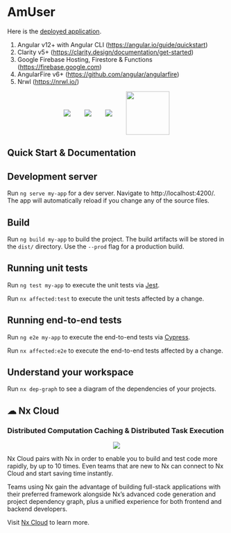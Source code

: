 

# AmUser

Here is the [deployed application](https://amusers-a8e3d.web.app/).

1. Angular v12+ with Angular CLI (https://angular.io/guide/quickstart)
1. Clarity v5+ (https://clarity.design/documentation/get-started)
1. Google Firebase Hosting, Firestore & Functions (https://firebase.google.com)
1. AngularFire v6+ (https://github.com/angular/angularfire)
1. Nrwl (https://nrwl.io/)

<p style="text-align: center;display:grid;grid-auto-flow:column;align-items:center;justify-content:center;gap:32px;">
  <img src="https://angular.io/assets/images/logos/angular/logo-nav@2x.png">
  <img src="https://clarity.design/images/clarity-logo.svg">
  <img src="https://upload.wikimedia.org/wikipedia/commons/thumb/b/bd/Firebase_Logo.png/320px-Firebase_Logo.png">
  <img src="https://raw.githubusercontent.com/nrwl/nx/master/images/nx-logo.png" width="100">
</p>

## Quick Start & Documentation

## Development server

Run `ng serve my-app` for a dev server. Navigate to http://localhost:4200/. The app will automatically reload if you change any of the source files.

## Build

Run `ng build my-app` to build the project. The build artifacts will be stored in the `dist/` directory. Use the `--prod` flag for a production build.

## Running unit tests

Run `ng test my-app` to execute the unit tests via [Jest](https://jestjs.io).

Run `nx affected:test` to execute the unit tests affected by a change.

## Running end-to-end tests

Run `ng e2e my-app` to execute the end-to-end tests via [Cypress](https://www.cypress.io).

Run `nx affected:e2e` to execute the end-to-end tests affected by a change.

## Understand your workspace

Run `nx dep-graph` to see a diagram of the dependencies of your projects.

## ☁ Nx Cloud

### Distributed Computation Caching & Distributed Task Execution

<p style="text-align: center;"><img src="https://raw.githubusercontent.com/nrwl/nx/master/images/nx-cloud-card.png"></p>

Nx Cloud pairs with Nx in order to enable you to build and test code more rapidly, by up to 10 times. Even teams that are new to Nx can connect to Nx Cloud and start saving time instantly.

Teams using Nx gain the advantage of building full-stack applications with their preferred framework alongside Nx’s advanced code generation and project dependency graph, plus a unified experience for both frontend and backend developers.

Visit [Nx Cloud](https://nx.app/) to learn more.
